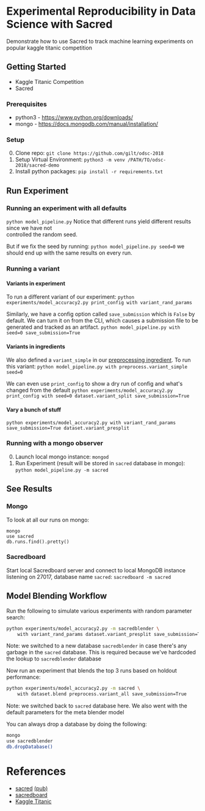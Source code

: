 # Experimental Reproducibility in Data Science with Sacred

Demonstrate how to use Sacred to track machine learning experiments on popular kaggle titanic competition

## Getting Started

- Kaggle Titanic Competition
- Sacred

### Prerequisites

- python3 - https://www.python.org/downloads/
- mongo - https://docs.mongodb.com/manual/installation/

### Setup

0. Clone repo: `git clone https://github.com/gilt/odsc-2018`
1. Setup Virtual Environment: `python3 -m venv /PATH/TO/odsc-2018/sacred-demo`
2. Install python packages: `pip install -r requirements.txt`

## Run Experiment

### Running an experiment with all defaults
`python model_pipeline.py`
Notice that different runs yield different results since we have not  
controlled the random seed.

But if we fix the seed by running:
`python model_pipeline.py seed=0`
we should end up with the same results on every run.

### Running a variant

#### Variants in experiment
To run a different variant of our experiment:
```python experiments/model_accuracy2.py print_config with variant_rand_params```

Similarly, we have a config option called `save_submission` which is `False`
by default. We can turn it on from the CLI, which causes a submission file
to be generated and tracked as an artifact.
```python model_pipeline.py with seed=0 save_submission=True```

#### Variants in ingredients
We also defined a `variant_simple` in our
[preprocessing ingredient](ingredients/preproc.py). To run this variant:
```python model_pipeline.py with preprocess.variant_simple seed=0```

We can even use `print_config` to show a dry run of config and what's changed
from the default
```python experiments/model_accuracy2.py print_config with seed=0 dataset.variant_split save_submission=True```

#### Vary a bunch of stuff
```python experiments/model_accuracy2.py with variant_rand_params save_submission=True dataset.variant_presplit```


### Running with a mongo observer
0. Launch local mongo instance: `mongod`
1. Run Experiment (result will be stored in `sacred` database in mongo): 
`python model_pipeline.py -m sacred`

## See Results

### Mongo
To look at all our runs on mongo:
```
mongo
use sacred
db.runs.find().pretty()
```

### Sacredboard
Start local Sacredboard server and connect to local MongoDB instance listening on 27017, database name `sacred`: `sacredboard -m sacred`

## Model Blending Workflow

Run the following to simulate various experiments with random parameter search:
```bash
python experiments/model_accuracy2.py -m sacredblender \
    with variant_rand_params dataset.variant_presplit save_submission=True
```
Note: we switched to a new database `sacredblender` in case there's any
garbage in the `sacred` database. This is required because we've hardcoded
the lookup to `sacredblender` database

Now run an experiment that blends the top 3 runs based on holdout performance:
```bash
python experiments/model_accuracy2.py -m sacred \
    with dataset.blend preprocess.variant_all save_submission=True
```
Note: we switched back to `sacred` database here. We also went with the
default parameters for the meta blender model

You can always drop a database by doing the following:
```bash
mongo
use sacredblender
db.dropDatabase()
```

# References
- [sacred](https://github.com/IDSIA/sacred) [(pub)](http://ml.informatik.uni-freiburg.de/papers/17-SciPy-Sacred.pdf)
- [sacredboard](https://github.com/chovanecm/sacredboard)
- [Kaggle Titanic](https://www.kaggle.com/c/titanic)